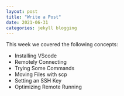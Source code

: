 ```yaml
---
layout: post
title: "Write a Post"
date: 2021-06-31
categories: jekyll blogging
---
```


This week we covered the following concepts:

* Installing VScode
* Remotely Connecting
* Trying Some Commands
* Moving Files with scp
* Setting an SSH Key
* Optimizing Remote Running
